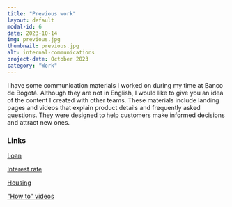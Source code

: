 ```yaml
---
title: "Previous work"
layout: default
modal-id: 6
date: 2023-10-14
img: previous.jpg
thumbnail: previous.jpg
alt: internal-communications
project-date: October 2023
category: "Work"
---
```


I have some communication materials I worked on during my time at Banco de Bogotá. Although they are not in English, I would like to give you an idea of the content I created with other teams. These materials include landing pages and videos that explain product details and frequently asked questions. They were designed to help customers make informed decisions and attract new ones.

### Links

[Loan](https://www.bancodebogota.com/wps/themes/html/digital/credito-libre-destino/credito-libre-inversion.html)

[Interest rate](https://www.bancodebogota.com/wps/themes/html/digital/credito-libre-destino/tasa-interes.html)

[Housing](https://www.bancodebogota.com/wps/themes/html/digital/vivienda/solicitar-credito.html)

["How to" videos](https://youtube.com/playlist?list=PLD9VBG6FIyBdAYAajqur6A79aEormCVSH&si=LUpkbwtve2LinL1v)
